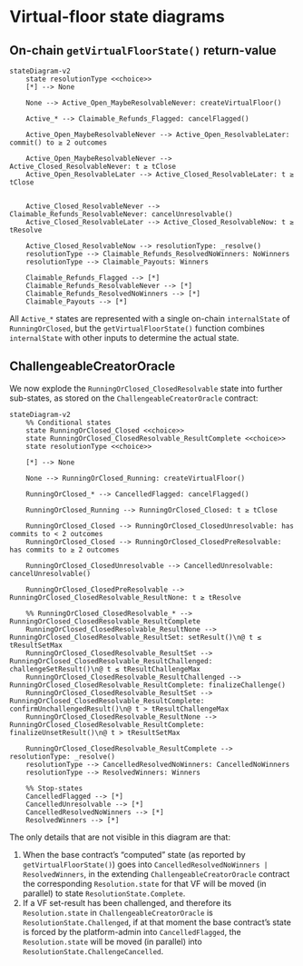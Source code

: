 # Virtual-floor state diagrams

## On-chain `getVirtualFloorState()` return-value

```mermaid
stateDiagram-v2
    state resolutionType <<choice>>
    [*] --> None

    None --> Active_Open_MaybeResolvableNever: createVirtualFloor()

    Active_* --> Claimable_Refunds_Flagged: cancelFlagged()

    Active_Open_MaybeResolvableNever --> Active_Open_ResolvableLater: commit() to ≥ 2 outcomes

    Active_Open_MaybeResolvableNever --> Active_Closed_ResolvableNever: t ≥ tClose
    Active_Open_ResolvableLater --> Active_Closed_ResolvableLater: t ≥ tClose


    Active_Closed_ResolvableNever --> Claimable_Refunds_ResolvableNever: cancelUnresolvable()
    Active_Closed_ResolvableLater --> Active_Closed_ResolvableNow: t ≥ tResolve

    Active_Closed_ResolvableNow --> resolutionType: _resolve()
    resolutionType --> Claimable_Refunds_ResolvedNoWinners: NoWinners
    resolutionType --> Claimable_Payouts: Winners

    Claimable_Refunds_Flagged --> [*]
    Claimable_Refunds_ResolvableNever --> [*]
    Claimable_Refunds_ResolvedNoWinners --> [*]
    Claimable_Payouts --> [*]
```

All `Active_*` states are represented with a single on-chain `internalState` of `RunningOrClosed`, but the `getVirtualFloorState()` function combines `internalState` with other inputs to determine the actual state.

## ChallengeableCreatorOracle

We now explode the `RunningOrClosed_ClosedResolvable` state into further sub-states, as stored on the `ChallengeableCreatorOracle` contract:

```mermaid
stateDiagram-v2
    %% Conditional states
    state RunningOrClosed_Closed <<choice>>
    state RunningOrClosed_ClosedResolvable_ResultComplete <<choice>>
    state resolutionType <<choice>>

    [*] --> None

    None --> RunningOrClosed_Running: createVirtualFloor()

    RunningOrClosed_* --> CancelledFlagged: cancelFlagged()

    RunningOrClosed_Running --> RunningOrClosed_Closed: t ≥ tClose

    RunningOrClosed_Closed --> RunningOrClosed_ClosedUnresolvable: has commits to < 2 outcomes
    RunningOrClosed_Closed --> RunningOrClosed_ClosedPreResolvable: has commits to ≥ 2 outcomes

    RunningOrClosed_ClosedUnresolvable --> CancelledUnresolvable: cancelUnresolvable()

    RunningOrClosed_ClosedPreResolvable --> RunningOrClosed_ClosedResolvable_ResultNone: t ≥ tResolve

    %% RunningOrClosed_ClosedResolvable_* --> RunningOrClosed_ClosedResolvable_ResultComplete
    RunningOrClosed_ClosedResolvable_ResultNone --> RunningOrClosed_ClosedResolvable_ResultSet: setResult()\n@ t ≤ tResultSetMax
    RunningOrClosed_ClosedResolvable_ResultSet --> RunningOrClosed_ClosedResolvable_ResultChallenged: challengeSetResult()\n@ t ≤ tResultChallengeMax
    RunningOrClosed_ClosedResolvable_ResultChallenged --> RunningOrClosed_ClosedResolvable_ResultComplete: finalizeChallenge()
    RunningOrClosed_ClosedResolvable_ResultSet --> RunningOrClosed_ClosedResolvable_ResultComplete: confirmUnchallengedResult()\n@ t > tResultChallengeMax
    RunningOrClosed_ClosedResolvable_ResultNone --> RunningOrClosed_ClosedResolvable_ResultComplete: finalizeUnsetResult()\n@ t > tResultSetMax

    RunningOrClosed_ClosedResolvable_ResultComplete --> resolutionType: _resolve()
    resolutionType --> CancelledResolvedNoWinners: CancelledNoWinners
    resolutionType --> ResolvedWinners: Winners

    %% Stop-states
    CancelledFlagged --> [*]
    CancelledUnresolvable --> [*]
    CancelledResolvedNoWinners --> [*]
    ResolvedWinners --> [*]
```

The only details that are not visible in this diagram are that:
1. When the base contract’s “computed” state (as reported by `getVirtualFloorState()`) goes into `CancelledResolvedNoWinners | ResolvedWinners`, in the extending `ChallengeableCreatorOracle` contract the corresponding `Resolution.state` for that VF will be moved (in parallel) to state `ResolutionState.Complete`.
2. If a VF set-result has been challenged, and therefore its `Resolution.state` in `ChallengeableCreatorOracle` is `ResolutionState.Challenged`, if at that moment the base contract’s state is forced by the platform-admin into `CancelledFlagged`, the `Resolution.state` will be moved (in parallel) into `ResolutionState.ChallengeCancelled`.
